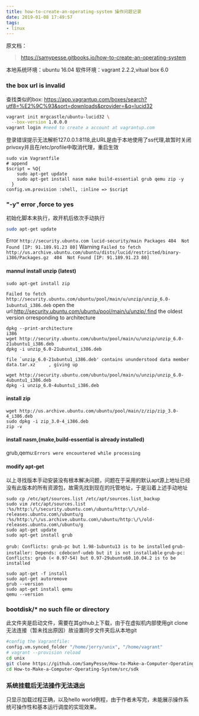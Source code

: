 ```yaml
---
title: how-to-create-an-operating-system 操作问题记录
date: 2019-01-08 17:49:57
tags: 
- linux
---
```

原文档：
>https://samypesse.gitbooks.io/how-to-create-an-operating-system

本地系统环境：ubuntu 16.04
软件环境：vagrant 2.2.2,vitual box 6.0
### the box url is invalid
<!-- more -->
查找类似的box:
https://app.vagrantup.com/boxes/search?utf8=%E2%9C%93&sort=downloads&provider=&q=lucid32
```sh
vagrant init mrgcastle/ubuntu-lucid32 \
  --box-version 1.0.0.0
vagrant login #need to create a account at vagrantup.com
```
登录错误提示无法解析127.0.0.1:8118,此URL是由于本地使用了ss代理,故暂时关闭privoxy并且在/etc/profile中取消代理，重启生效
```
sudo vim Vagrantfile
# append
$script = %Q{
    sudo apt-get update
    sudo apt-get install nasm make build-essential grub qemu zip -y
  }
config.vm.provision :shell, :inline => $script
```
### "-y"  error ,force to yes
初始化脚本未执行，故开机后依次手动执行
```sh
sudo apt-get update
```
Error ``http://security.ubuntu.com lucid-security/main Packages
  404  Not Found [IP: 91.189.91.23 80]``
Warning ``Failed to fetch http://us.archive.ubuntu.com/ubuntu/dists/lucid/restricted/binary-i386/Packages.gz  404  Not Found [IP: 91.189.91.23 80]``

#### mannul install unzip (latest)
```
sudo apt-get install zip
```
``Failed to fetch http://security.ubuntu.com/ubuntu/pool/main/u/unzip/unzip_6.0-1ubuntu1_i386.deb``
open the url:http://security.ubuntu.com/ubuntu/pool/main/u/unzip/,find the oldest version orresponding to architecture
```
dpkg --print-architecture 
i386
wget http://security.ubuntu.com/ubuntu/pool/main/u/unzip/unzip_6.0-21ubuntu1_i386.deb
dpkg -i unzip_6.0-21ubuntu1_i386.deb
```
``file `unzip_6.0-21ubuntu1_i386.deb' contains ununderstood data member data.tar.xz     , giving up``
```
wget http://security.ubuntu.com/ubuntu/pool/main/u/unzip/unzip_6.0-4ubuntu1_i386.deb
dpkg -i unzip_6.0-4ubuntu1_i386.deb
```
#### install zip
```
wget http://us.archive.ubuntu.com/ubuntu/pool/main/z/zip/zip_3.0-4_i386.deb
sudo dpkg -i zip_3.0-4_i386.deb
zip -v
```
#### install nasm,(make,build-essential is already installed)
grub,qemu:``Errors were encountered while processing``
#### modify apt-get
以上寻找版本手动安装没有根本解决问题，问题在于采用的默认apt源上地址已经没有此版本的所有资源包，故需先找到现在的托管地址，于是沿着上述手动地址
```
sudo cp /etc/apt/sources.list /etc/apt/sources.list_backup
sudo vim /etc/apt/sources.list
:%s/http:\/\/security.ubuntu.com\/ubuntu/http:\/\/old-releases.ubuntu.com\/ubuntu/g
:%s/http:\/\/us.archive.ubuntu.com\/ubuntu/http:\/\/old-releases.ubuntu.com\/ubuntu/g
sudo apt-get update
sudo apt-get install grub
```
``grub: Conflicts: grub-pc but 1.98-1ubuntu13 is to be installed``
``grub-installer: Depends: cdebconf-udeb but it is not installable``
``grub-pc: Conflicts: grub (< 0.97-54) but 0.97-29ubuntu60.10.04.2 is to be installed``
```
sudo apt-get -f install
sudo apt-get autoremove
grub --version
sudo apt-get install qemu
qemu --version
```
### bootdisk/* no such file or directory
此文件夹是启动文件，需要在其github上下载，由于在虚拟机内部使用git clone无法连接（暂未找出原因）故设置同步文件夹后从本地git
```sh
#config the Vagrantfile:
config.vm.synced_folder "/home/jerry/unix", "/home/vagrant"
# vagrant --provision reload
cd unix
git clone https://github.com/SamyPesse/How-to-Make-a-Computer-Operating-System.git
cd How-to-Make-a-Computer-Operating-System/src/sdk 
```
### 系统挂载后无法操作无法退出
只显示加载过程正确，以及hello world例程，由于作者未写完，未能展示操作系统可操作性和基本运行调度的实现效果。

